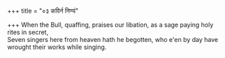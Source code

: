 +++
title = "०३ कविर्न निण्यं"

+++
When the Bull, quaffing, praises our Iibation, as a sage paying holy rites in secret,  
     Seven singers here from heaven hath he begotten, who e'en by day have wrought their works while singing.